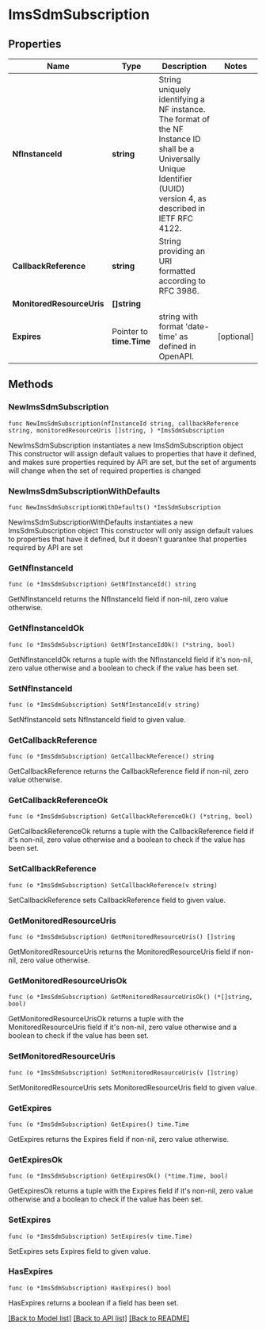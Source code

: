 # ImsSdmSubscription

## Properties

Name | Type | Description | Notes
------------ | ------------- | ------------- | -------------
**NfInstanceId** | **string** | String uniquely identifying a NF instance. The format of the NF Instance ID shall be a  Universally Unique Identifier (UUID) version 4, as described in IETF RFC 4122.   | 
**CallbackReference** | **string** | String providing an URI formatted according to RFC 3986. | 
**MonitoredResourceUris** | **[]string** |  | 
**Expires** | Pointer to **time.Time** | string with format &#39;date-time&#39; as defined in OpenAPI. | [optional] 

## Methods

### NewImsSdmSubscription

`func NewImsSdmSubscription(nfInstanceId string, callbackReference string, monitoredResourceUris []string, ) *ImsSdmSubscription`

NewImsSdmSubscription instantiates a new ImsSdmSubscription object
This constructor will assign default values to properties that have it defined,
and makes sure properties required by API are set, but the set of arguments
will change when the set of required properties is changed

### NewImsSdmSubscriptionWithDefaults

`func NewImsSdmSubscriptionWithDefaults() *ImsSdmSubscription`

NewImsSdmSubscriptionWithDefaults instantiates a new ImsSdmSubscription object
This constructor will only assign default values to properties that have it defined,
but it doesn't guarantee that properties required by API are set

### GetNfInstanceId

`func (o *ImsSdmSubscription) GetNfInstanceId() string`

GetNfInstanceId returns the NfInstanceId field if non-nil, zero value otherwise.

### GetNfInstanceIdOk

`func (o *ImsSdmSubscription) GetNfInstanceIdOk() (*string, bool)`

GetNfInstanceIdOk returns a tuple with the NfInstanceId field if it's non-nil, zero value otherwise
and a boolean to check if the value has been set.

### SetNfInstanceId

`func (o *ImsSdmSubscription) SetNfInstanceId(v string)`

SetNfInstanceId sets NfInstanceId field to given value.


### GetCallbackReference

`func (o *ImsSdmSubscription) GetCallbackReference() string`

GetCallbackReference returns the CallbackReference field if non-nil, zero value otherwise.

### GetCallbackReferenceOk

`func (o *ImsSdmSubscription) GetCallbackReferenceOk() (*string, bool)`

GetCallbackReferenceOk returns a tuple with the CallbackReference field if it's non-nil, zero value otherwise
and a boolean to check if the value has been set.

### SetCallbackReference

`func (o *ImsSdmSubscription) SetCallbackReference(v string)`

SetCallbackReference sets CallbackReference field to given value.


### GetMonitoredResourceUris

`func (o *ImsSdmSubscription) GetMonitoredResourceUris() []string`

GetMonitoredResourceUris returns the MonitoredResourceUris field if non-nil, zero value otherwise.

### GetMonitoredResourceUrisOk

`func (o *ImsSdmSubscription) GetMonitoredResourceUrisOk() (*[]string, bool)`

GetMonitoredResourceUrisOk returns a tuple with the MonitoredResourceUris field if it's non-nil, zero value otherwise
and a boolean to check if the value has been set.

### SetMonitoredResourceUris

`func (o *ImsSdmSubscription) SetMonitoredResourceUris(v []string)`

SetMonitoredResourceUris sets MonitoredResourceUris field to given value.


### GetExpires

`func (o *ImsSdmSubscription) GetExpires() time.Time`

GetExpires returns the Expires field if non-nil, zero value otherwise.

### GetExpiresOk

`func (o *ImsSdmSubscription) GetExpiresOk() (*time.Time, bool)`

GetExpiresOk returns a tuple with the Expires field if it's non-nil, zero value otherwise
and a boolean to check if the value has been set.

### SetExpires

`func (o *ImsSdmSubscription) SetExpires(v time.Time)`

SetExpires sets Expires field to given value.

### HasExpires

`func (o *ImsSdmSubscription) HasExpires() bool`

HasExpires returns a boolean if a field has been set.


[[Back to Model list]](../README.md#documentation-for-models) [[Back to API list]](../README.md#documentation-for-api-endpoints) [[Back to README]](../README.md)


